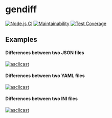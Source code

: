 # gendiff

[![Node.js CI](https://github.com/vnk729/backend-project-lvl2/workflows/Node.js%20CI/badge.svg)](https://github.com/vnk729/backend-project-lvl2/actions)
[![Maintainability](https://api.codeclimate.com/v1/badges/16a429115cc91b51c51c/maintainability)](https://codeclimate.com/github/vnk729/backend-project-lvl2/maintainability)
[![Test Coverage](https://api.codeclimate.com/v1/badges/16a429115cc91b51c51c/test_coverage)](https://codeclimate.com/github/vnk729/backend-project-lvl2/test_coverage)

## Examples

#### Differences between two JSON files
[![asciicast](https://asciinema.org/a/qeYXdxTSOlShBq22Mqy79CM43.svg)](https://asciinema.org/a/qeYXdxTSOlShBq22Mqy79CM43)

#### Differences between two YAML files
[![asciicast](https://asciinema.org/a/cRMqZGGTMLYeKsS58UJiELQid.svg)](https://asciinema.org/a/cRMqZGGTMLYeKsS58UJiELQid)

#### Differences between two INI files
[![asciicast](https://asciinema.org/a/7wPsjNRsnMBx8PKbiO7w3GK7b.svg)](https://asciinema.org/a/7wPsjNRsnMBx8PKbiO7w3GK7b)